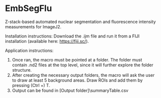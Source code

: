 # EmbSegFlu
Z-stack-based automated nuclear segmentation and fluorescence intensity measurements for ImageJ2.

Installation instructions:
Download the .ijm file and run it from a FIJI installation (available here: https://fiji.sc/).

Application instructions:
1. Once ran, the macro must be pointed at a folder. The folder must contain .nd2 files at the top level, since it will further explore the folder structure.
2. After creating the necessary output folders, the macro will ask the user to draw at least 5 background areas. Draw ROIs and add them by pressing (Ctrl +) T.
3. Output can be found in [Output folder]\summaryTable.csv
